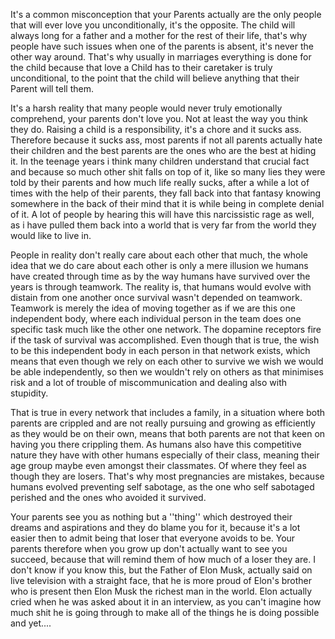 It's a common misconception that your Parents actually are the only people that will ever love you unconditionally, it's the opposite. The child will always long for a father and a mother for the rest of their life, that's why people have such issues when one of the parents is absent, it's never the other way around. That's why usually in marriages everything is done for the child because that love a Child has to their caretaker is truly unconditional, to the point that the child will believe anything that their Parent will tell them.

It's a harsh reality that many people would never truly emotionally comprehend, your parents don't love you. Not at least the way you think they do. Raising a child is a responsibility, it's a chore and it sucks ass. Therefore because it sucks ass, most parents if not all parents actually hate their children and the best parents are the ones who are the best at hiding it. In the teenage years i think many children understand that crucial fact and because so much other shit falls on top of it, like so many lies they were told by their parents and how much life really sucks, after a while a lot of times with the help of their parents, they fall back into that fantasy knowing somewhere in the back of their mind that it is while being in complete denial of it. A lot of people by hearing this will have this narcissistic rage as well, as i have pulled them back into a world that is very far from the world they would like to live in.

People in reality don't really care about each other that much, the whole idea that we do care about each other is only a mere illusion we humans have created through time as by the way humans have survived over the years is through teamwork. The reality is, that humans would evolve with distain from one another once survival wasn't depended on teamwork. Teamwork is merely the idea of moving together as if we are this one independent body, where each individual person in the team does one specific task much like the other one network. The dopamine receptors fire if the task of survival was accomplished. Even though that is true, the wish to be this independent body in each person in that network exists, which means that even though we rely on each other to survive we wish we would be able independently, so then we wouldn't rely on others as that minimises risk and a lot of trouble of miscommunication and dealing also with stupidity.

That is true in every network that includes a family, in a situation where both parents are crippled and are not really pursuing and growing as efficiently as they would be on their own, means that both parents are not that keen on having you there crippling them. As humans also have this competitive nature they have with other humans especially of their class, meaning their age group maybe even amongst their classmates. Of where they feel as though they are losers. That's why most pregnancies are mistakes, because humans evolved preventing self sabotage, as the one who self sabotaged perished and the ones who avoided it survived.

Your parents see you as nothing but a ''thing'' which destroyed their dreams and aspirations and they do blame you for it, because it's a lot easier then to admit being that loser that everyone avoids to be. Your parents therefore when you grow up don't actually want to see you succeed, because that will remind them of how much of a loser they are. I don't know if you know this, but the Father of Elon Musk, actually said on live television with a straight face, that he is more proud of Elon's brother who is present then Elon Musk the richest man in the world. Elon actually cried when he was asked about it in an interview, as you can't imagine how much shit he is going through to make all of the things he is doing possible and yet....